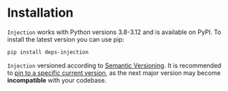 # Installation

`Injection` works with Python versions 3.8-3.12 and is available on PyPI.
To install the latest version you can use pip:
```bash
pip install deps-injection
```

`Injection` versioned according to [Semantic Versioning](https://semver.org/).
It is recommended to
[pin to a specific current version](https://packaging.python.org/en/latest/specifications/dependency-specifiers/),
as the next major version may become **incompatible** with your codebase.
